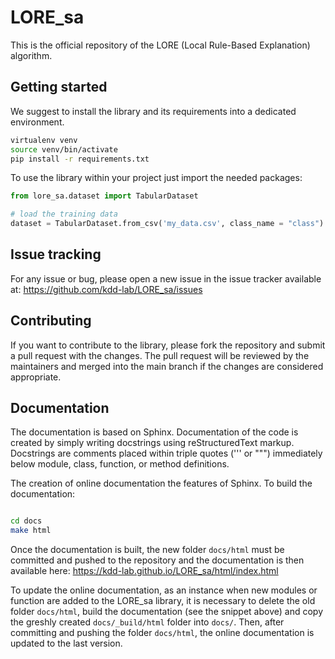 # LORE_sa
This is the official repository of the LORE (Local Rule-Based Explanation) algorithm. 

## Getting started

We suggest to install the library and its requirements into a dedicated environment.
```bash
virtualenv venv
source venv/bin/activate
pip install -r requirements.txt 
```

To use the library within your project just import the needed packages:
```python
from lore_sa.dataset import TabularDataset

# load the training data
dataset = TabularDataset.from_csv('my_data.csv', class_name = "class")

```

## Issue tracking
For any issue or bug, please open a new issue in the issue tracker available at: https://github.com/kdd-lab/LORE_sa/issues

## Contributing
If you want to contribute to the library, please fork the repository and submit a pull request with the changes. The pull request will be reviewed by the maintainers and merged into the main branch if the changes are considered appropriate.


## Documentation

The documentation is based on Sphinx. Documentation of the code is created by simply writing docstrings using reStructuredText markup. Docstrings are comments placed within triple quotes (''' or """) immediately below module, class, function, or method definitions.

The creation of online documentation the features of Sphinx. 
To build the documentation:  

```bash

cd docs
make html

```
Once the documentation is built, the new folder `docs/html` must be committed and pushed to the repository and the documentation is then available here: https://kdd-lab.github.io/LORE_sa/html/index.html

To update the online documentation, as an instance when new modules or function are added to the LORE_sa library, it is necessary to delete the old folder `docs/html`, build the documentation (see the snippet above)  and copy the greshly created `docs/_build/html` folder into `docs/`. Then, after committing and pushing the folder `docs/html`, the online documentation is updated to the last version.


